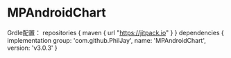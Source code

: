 # MPAndroidChart


Grdle配置：
repositories {
   maven { url "https://jitpack.io" }
}
dependencies {
          implementation group: 'com.github.PhilJay', name: 'MPAndroidChart', version: 'v3.0.3'
}
